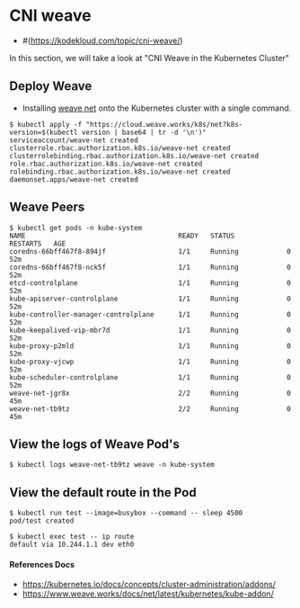 # CNI weave
  
  - #(https://kodekloud.com/topic/cni-weave/)

In this section, we will take a look at "CNI Weave in the Kubernetes Cluster"

## Deploy Weave

- Installing [weave net](https://www.weave.works/docs/net/latest/kubernetes/kube-addon/) onto the Kubernetes cluster with a single command.

```
$ kubectl apply -f "https://cloud.weave.works/k8s/net?k8s-version=$(kubectl version | base64 | tr -d '\n')"
serviceaccount/weave-net created
clusterrole.rbac.authorization.k8s.io/weave-net created
clusterrolebinding.rbac.authorization.k8s.io/weave-net created
role.rbac.authorization.k8s.io/weave-net created
rolebinding.rbac.authorization.k8s.io/weave-net created
daemonset.apps/weave-net created
```

## Weave Peers

```
$ kubectl get pods -n kube-system
NAME                                      READY   STATUS             RESTARTS   AGE
coredns-66bff467f8-894jf                  1/1     Running            0          52m
coredns-66bff467f8-nck5f                  1/1     Running            0          52m
etcd-controlplane                         1/1     Running            0          52m
kube-apiserver-controlplane               1/1     Running            0          52m
kube-controller-manager-controlplane      1/1     Running            0          52m
kube-keepalived-vip-mbr7d                 1/1     Running            0          52m
kube-proxy-p2mld                          1/1     Running            0          52m
kube-proxy-vjcwp                          1/1     Running            0          52m
kube-scheduler-controlplane               1/1     Running            0          52m
weave-net-jgr8x                           2/2     Running            0          45m
weave-net-tb9tz                           2/2     Running            0          45m
```

## View the logs of Weave Pod's

```
$ kubectl logs weave-net-tb9tz weave -n kube-system 
```

## View the default route in the Pod

```
$ kubectl run test --image=busybox --command -- sleep 4500
pod/test created

$ kubectl exec test -- ip route
default via 10.244.1.1 dev eth0
```


#### References Docs

- https://kubernetes.io/docs/concepts/cluster-administration/addons/
- https://www.weave.works/docs/net/latest/kubernetes/kube-addon/
